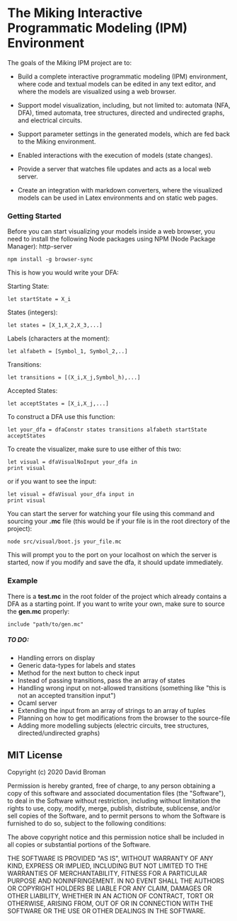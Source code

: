 
# The Miking Interactive Programmatic Modeling (IPM) Environment

The goals of the Miking IPM project are to:

* Build a complete interactive programmatic modeling (IPM) environment,
  where code and textual models can be edited in any text editor, and
  where the models are visualized using a web browser.

* Support model visualization, including, but not limited to:
automata (NFA, DFA), timed automata, tree structures, directed and
undirected graphs, and electrical circuits.

* Support parameter settings in the generated models, which are fed
  back to the Miking environment.

* Enabled interactions with the execution of models (state changes).

* Provide a server that watches file updates and acts as a local web server.

* Create an integration with markdown converters, where the visualized
  models can be used in Latex environments and on static web pages.


### Getting Started

Before you can start visualizing your models inside a web browser, you need to 
install the following Node packages using NPM (Node Package Manager): http-server

	npm install -g browser-sync


This is how you would write your DFA:

Starting State:

	let startState = X_i
	
States (integers):

	let states = [X_1,X_2,X_3,...]
	
Labels (characters at the moment):

	let alfabeth = [Symbol_1, Symbol_2,..]
	
Transitions:

	let transitions = [(X_i,X_j,Symbol_h),...]
	
Accepted States:

	let acceptStates = [X_i,X_j,...]
	
To construct a DFA use this function:

	let your_dfa = dfaConstr states transitions alfabeth startState acceptStates
	
To create the visualizer, make sure to use either of this two:

	let visual = dfaVisualNoInput your_dfa in
	print visual
	
or if you want to see the input:

	let visual = dfaVisual your_dfa input in
	print visual
	
You can start the server for watching your file using this command and sourcing your **.mc** file (this would be if your file is in the root directory of the project):

	node src/visual/boot.js your_file.mc

This will prompt you to the port on your localhost on which the server is started, now if you modify and save the dfa, it should update immediately.

### Example

There is a **test.mc** in the root folder of the project which already contains a DFA as a starting point. If you want to write your own, make sure to source the **gen.mc** properly:

	include "path/to/gen.mc"

##### TO DO:

- Handling errors on display
- Generic data-types for labels and states
- Method for the next button to check input
- Instead of passing transitions, pass the an array of states
- Handling wrong input on not-allowed transitions (something like "this is not an accepted transition input")
- Ocaml server
- Extending the input from an array of strings to an array of tuples
- Planning on how to get modifications from the browser to the source-file
- Adding more modelling subjects (electric circuits, tree structures, directed/undirected graphs)


## MIT License

Copyright (c) 2020 David Broman

Permission is hereby granted, free of charge, to any person obtaining a copy
of this software and associated documentation files (the "Software"), to deal
in the Software without restriction, including without limitation the rights
to use, copy, modify, merge, publish, distribute, sublicense, and/or sell
copies of the Software, and to permit persons to whom the Software is
furnished to do so, subject to the following conditions:

The above copyright notice and this permission notice shall be included in all
copies or substantial portions of the Software.

THE SOFTWARE IS PROVIDED "AS IS", WITHOUT WARRANTY OF ANY KIND, EXPRESS OR
IMPLIED, INCLUDING BUT NOT LIMITED TO THE WARRANTIES OF MERCHANTABILITY,
FITNESS FOR A PARTICULAR PURPOSE AND NONINFRINGEMENT. IN NO EVENT SHALL THE
AUTHORS OR COPYRIGHT HOLDERS BE LIABLE FOR ANY CLAIM, DAMAGES OR OTHER
LIABILITY, WHETHER IN AN ACTION OF CONTRACT, TORT OR OTHERWISE, ARISING FROM,
OUT OF OR IN CONNECTION WITH THE SOFTWARE OR THE USE OR OTHER DEALINGS IN THE
SOFTWARE.
